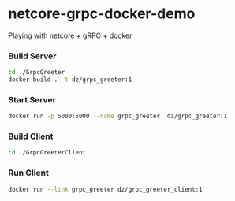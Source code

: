 # netcore-grpc-docker-demo
Playing with netcore + gRPC + docker

### Build Server
```bash
cd ./GrpcGreeter
docker build . -t dz/grpc_greeter:1
```
### Start Server
```bash
docker run -p 5000:5000 --name grpc_greeter  dz/grpc_greeter:1
```
### Build Client
```bash
cd ./GrpcGreeterClient
```
### Run Client
```bash
docker run --link grpc_greeter dz/grpc_greeter_client:1
```
